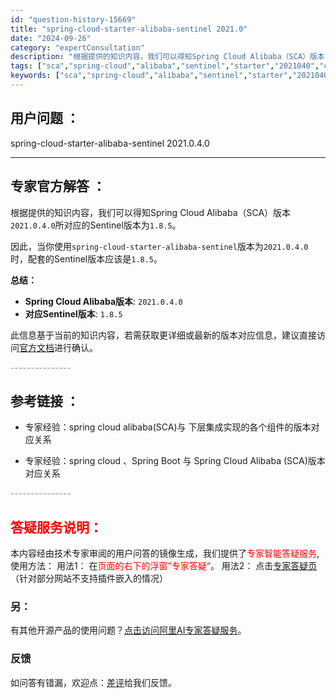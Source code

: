```yaml
---
id: "question-history-15669"
title: "spring-cloud-starter-alibaba-sentinel 2021.0"
date: "2024-09-26"
category: "expertConsultation"
description: "根据提供的知识内容，我们可以得知Spring Cloud Alibaba（SCA）版本`2021.0.4.0`所对应的Sentinel版本为`1.8.5`。因此，当你使用`spring-cloud-starter-alibaba-sentinel`版本为`2021.0.4.0`时，配套的Sentin"
tags: ["sca","spring-cloud","alibaba","sentinel","starter","2021040","cloud-starter"]
keywords: ["sca","spring-cloud","alibaba","sentinel","starter","2021040","cloud-starter"]
---
```


## 用户问题 ： 
 spring-cloud-starter-alibaba-sentinel 2021.0.4.0  

---------------
## 专家官方解答 ：

根据提供的知识内容，我们可以得知Spring Cloud Alibaba（SCA）版本`2021.0.4.0`所对应的Sentinel版本为`1.8.5`。

因此，当你使用`spring-cloud-starter-alibaba-sentinel`版本为`2021.0.4.0`时，配套的Sentinel版本应该是`1.8.5`。

**总结：**
- **Spring Cloud Alibaba版本**: `2021.0.4.0`
- **对应Sentinel版本**: `1.8.5`

此信息基于当前的知识内容，若需获取更详细或最新的版本对应信息，建议直接访问[官方文档](https://sca.aliyun.com/docs/2023/overview/version-explain/)进行确认。


<font color="#949494">---------------</font> 


## 参考链接 ：

* 专家经验：spring cloud alibaba(SCA)与 下层集成实现的各个组件的版本对应关系 
 
 * 专家经验：spring cloud 、Spring Boot 与 Spring Cloud Alibaba (SCA)版本对应关系 


 <font color="#949494">---------------</font> 
 


## <font color="#FF0000">答疑服务说明：</font> 

本内容经由技术专家审阅的用户问答的镜像生成，我们提供了<font color="#FF0000">专家智能答疑服务</font>,使用方法：
用法1： 在<font color="#FF0000">页面的右下的浮窗”专家答疑“</font>。
用法2： 点击[专家答疑页](https://answer.opensource.alibaba.com/docs/intro)（针对部分网站不支持插件嵌入的情况）
### 另：


有其他开源产品的使用问题？[点击访问阿里AI专家答疑服务](https://answer.opensource.alibaba.com/docs/intro)。
### 反馈
如问答有错漏，欢迎点：[差评](https://ai.nacos.io/user/feedbackByEnhancerGradePOJOID?enhancerGradePOJOId=15720)给我们反馈。
